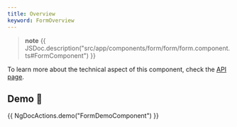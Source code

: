 ```yaml
---
title: Overview
keyword: FormOverview
---
```


> **note**
> {{ JSDoc.description("src/app/components/form/form/form.component.ts#FormComponent") }}

To learn more about the technical aspect of this component, check the [API page](https://louiiuol.github.io/ngx-lib/api/classes/api/FormComponent).

## Demo 👀
{{ NgDocActions.demo("FormDemoComponent") }}
